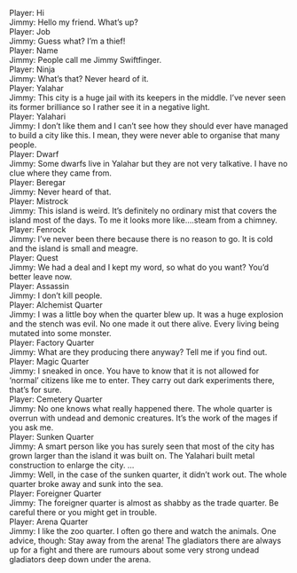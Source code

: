 Player: Hi  
Jimmy: Hello my friend. What’s up?  
Player: Job  
Jimmy: Guess what? I’m a thief!  
Player: Name  
Jimmy: People call me Jimmy Swiftfinger.  
Player: Ninja  
Jimmy: What’s that? Never heard of it.  
Player: Yalahar  
Jimmy: This city is a huge jail with its keepers in the middle. I’ve never seen its former brilliance so I rather see it in a negative light.  
Player: Yalahari  
Jimmy: I don’t like them and I can’t see how they should ever have managed to build a city like this. I mean, they were never able to organise that many people.  
Player: Dwarf  
Jimmy: Some dwarfs live in Yalahar but they are not very talkative. I have no clue where they came from.  
Player: Beregar  
Jimmy: Never heard of that.  
Player: Mistrock  
Jimmy: This island is weird. It’s definitely no ordinary mist that covers the island most of the days. To me it looks more like….steam from a chimney.  
Player: Fenrock  
Jimmy: I’ve never been there because there is no reason to go. It is cold and the island is small and meagre.  
Player: Quest  
Jimmy: We had a deal and I kept my word, so what do you want? You’d better leave now.  
Player: Assassin  
Jimmy: I don’t kill people.  
Player: Alchemist Quarter  
Jimmy: I was a little boy when the quarter blew up. It was a huge explosion and the stench was evil. No one made it out there alive. Every living being mutated into some monster.  
Player: Factory Quarter  
Jimmy: What are they producing there anyway? Tell me if you find out.  
Player: Magic Quarter  
Jimmy: I sneaked in once. You have to know that it is not allowed for ‘normal’ citizens like me to enter. They carry out dark experiments there, that’s for sure.  
Player: Cemetery Quarter  
Jimmy: No one knows what really happened there. The whole quarter is overrun with undead and demonic creatures. It’s the work of the mages if you ask me.  
Player: Sunken Quarter  
Jimmy: A smart person like you has surely seen that most of the city has grown larger than the island it was built on. The Yalahari built metal construction to enlarge the city. …  
Jimmy: Well, in the case of the sunken quarter, it didn’t work out. The whole quarter broke away and sunk into the sea.  
Player: Foreigner Quarter  
Jimmy: The foreigner quarter is almost as shabby as the trade quarter. Be careful there or you might get in trouble.  
Player: Arena Quarter  
Jimmy: I like the zoo quarter. I often go there and watch the animals. One advice, though: Stay away from the arena! The gladiators there are always up for a fight and there are rumours about some very strong undead gladiators deep down under the arena.  
